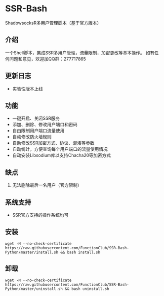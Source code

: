 # SSR-Bash #
ShadowsocksR多用户管理脚本（基于官方版本）
## 介绍 ##
一个Shell脚本，集成SSR多用户管理，流量限制，加密更改等基本操作。
如有任何问题和意见，欢迎加QQ群：277717865

## 更新日志 ##
- 实验性版本上线

## 功能 ##
- 一键开启、关闭SSR服务
- 添加、删除、修改用户端口和密码
- 自由限制用户端口流量使用
- 自动修改防火墙规则
- 自助修改SSR加密方式、协议、混淆等参数
- 自动统计，方便查询每个用户端口的流量使用情况
- 自动安装Libsodium库以支持Chacha20等加密方式

## 缺点 ##
1. 无法删除最后一名用户（官方限制）
## 系统支持 ##
- SSR官方支持的操作系统均可
## 安装 ##
    wget -N --no-check-certificate https://raw.githubusercontent.com/FunctionClub/SSR-Bash-Python/master/install.sh && bash install.sh

## 卸载 ##
    wget -N --no-check-certificate https://raw.githubusercontent.com/FunctionClub/SSR-Bash-Python/master/uninstall.sh && bash uninstall.sh

